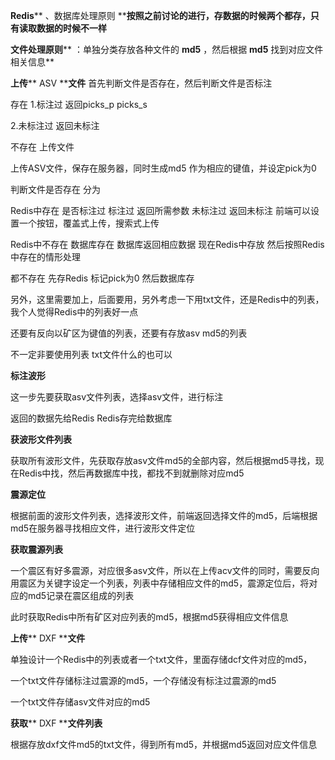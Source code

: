 **Redis**** 、数据库处理原则 ****按照之前讨论的进行，存数据的时候两个都存，只有读取数据的时候不一样**

**文件处理原则**** ：单独分类存放各种文件的 ****md5**** ，然后根据 ****md5**** 找到对应文件相关信息**

**上传**** ASV ****文件** 首先判断文件是否存在，然后判断文件是否标注

存在 1.标注过 返回picks\_p picks\_s

2.未标注过 返回未标注

不存在 上传文件

上传ASV文件，保存在服务器，同时生成md5 作为相应的键值，并设定pick为0

判断文件是否存在 分为

Redis中存在 是否标注过 标注过 返回所需参数 未标注过 返回未标注 前端可以设置一个按钮，覆盖式上传，搜索式上传

Redis中不存在 数据库存在 数据库返回相应数据 现在Redis中存放 然后按照Redis中存在的情形处理

都不存在 先存Redis 标记pick为0 然后数据库存

另外，这里需要加上，后面要用，另外考虑一下用txt文件，还是Redis中的列表，我个人觉得Redis中的列表好一点

还要有反向以矿区为键值的列表，还要有存放asv md5的列表

不一定非要使用列表 txt文件什么的也可以

**标注波形**

这一步先要获取asv文件列表，选择asv文件，进行标注

返回的数据先给Redis Redis存完给数据库

**获波形文件列表**

获取所有波形文件，先获取存放asv文件md5的全部内容，然后根据md5寻找，现在Redis中找，然后再数据库中找，都找不到就删除对应md5

**震源定位**

根据前面的波形文件列表，选择波形文件，前端返回选择文件的md5，后端根据md5在服务器寻找相应文件，进行波形文件定位

**获取震源列表**

一个震区有好多震源，对应很多asv文件，所以在上传acv文件的同时，需要反向用震区为关键字设定一个列表，列表中存储相应文件的md5，震源定位后，将对应的md5记录在震区组成的列表

此时获取Redis中所有矿区对应列表的md5，根据md5获得相应文件信息

**上传**** DXF ****文件**

单独设计一个Redis中的列表或者一个txt文件，里面存储dcf文件对应的md5，

一个txt文件存储标注过震源的md5，一个存储没有标注过震源的md5

一个txt文件存储asv文件对应的md5

**获取**** DXF ****文件列表**

根据存放dxf文件md5的txt文件，得到所有md5，并根据md5返回对应文件信息
